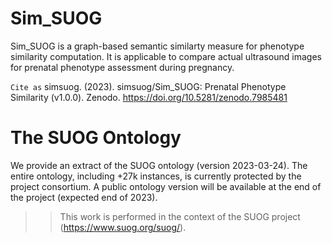 # Sim_SUOG
Sim_SUOG is a graph-based semantic similarty measure for phenotype similarity computation. It is applicable to compare actual ultrasound images for prenatal phenotype assessment during pregnancy.

`Cite as`
simsuog. (2023). simsuog/Sim_SUOG: Prenatal Phenotype Similarity (v1.0.0). Zenodo. https://doi.org/10.5281/zenodo.7985481

# The SUOG Ontology
We provide an extract of the SUOG ontology (version 2023-03-24). The entire ontology, including +27k instances, is currently protected by the project consortium. A public ontology version will be available at the end of the project (expected end of 2023). 

>> This work is performed in the context of the SUOG project (https://www.suog.org/suog/).


